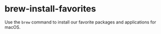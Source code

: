 # brew-install-favorites

Use the `brew` command to install our favorite packages and applications for macOS.

